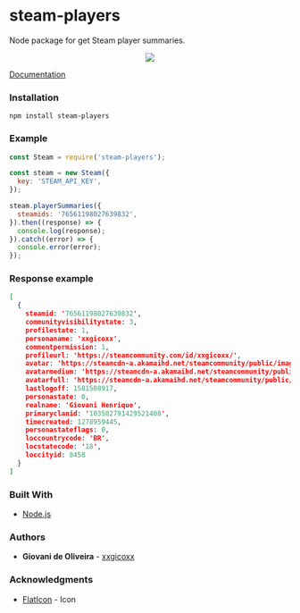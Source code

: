 # steam-players
Node package for get Steam player summaries.

<p align="center">
  <img src="https://i.imgur.com/sJWX3Q5.png">
</p>

[Documentation](https://partner.steamgames.com/doc/webapi/ISteamUser#GetPlayerSummaries)

### Installation
````
npm install steam-players
````

### Example
```javascript
const Steam = require('steam-players');

const steam = new Steam({
  key: 'STEAM_API_KEY',
});

steam.playerSummaries({
  steamids: '76561198027639832',
}).then((response) => {
  console.log(response);
}).catch((error) => {
  console.error(error);
});
```

### Response example
````json
[
  {
    steamid: '76561198027639832',
    communityvisibilitystate: 3,
    profilestate: 1,
    personaname: 'xxgicoxx',
    commentpermission: 1,
    profileurl: 'https://steamcommunity.com/id/xxgicoxx/',
    avatar: 'https://steamcdn-a.akamaihd.net/steamcommunity/public/images/avatars/8d/8dcf25da8dfc3f82e7ec7d1fbdf69228b63e1e3f.jpg',
    avatarmedium: 'https://steamcdn-a.akamaihd.net/steamcommunity/public/images/avatars/8d/8dcf25da8dfc3f82e7ec7d1fbdf69228b63e1e3f_medium.jpg',
    avatarfull: 'https://steamcdn-a.akamaihd.net/steamcommunity/public/images/avatars/8d/8dcf25da8dfc3f82e7ec7d1fbdf69228b63e1e3f_full.jpg',
    lastlogoff: 1581508917,
    personastate: 0,
    realname: 'Giovani Henrique',
    primaryclanid: '103582791429521408',
    timecreated: 1278959445,
    personastateflags: 0,
    loccountrycode: 'BR',
    locstatecode: '18',
    loccityid: 8458
  }
]
````

### Built With
* [Node.js](https://nodejs.org/en/)

### Authors
* **Giovani de Oliveira** - [xxgicoxx](https://github.com/xxgicoxx)

### Acknowledgments
* [FlatIcon](https://www.flaticon.com/) - Icon